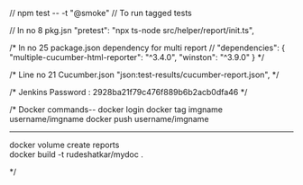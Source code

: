 // npm test -- -t "@smoke" // To run tagged tests

 // ln no 8 pkg.jsn "pretest": "npx ts-node src/helper/report/init.ts",

 
/* ln no 25 package.json dependency for multi report
// "dependencies": {
    "multiple-cucumber-html-reporter": "^3.4.0", 
    "winston": "^3.9.0"
  } */


/* Line no 21 Cucumber.json 
     "json:test-results/cucumber-report.json",
 */

/* Jenkins Password : 
2928ba21f79c476f889b6b2acb0dfa46
*/

/* Docker commands--
docker login 
docker tag imgname username/imgname
docker push username/imgname

----------------

docker volume create reports  
docker build -t rudeshatkar/mydoc .   

 */
